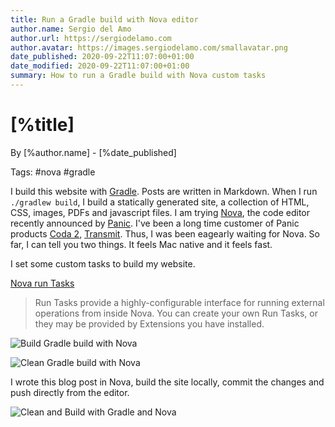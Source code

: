```yaml
---
title: Run a Gradle build with Nova editor
author.name: Sergio del Amo
author.url: https://sergiodelamo.com
author.avatar: https://images.sergiodelamo.com/smallavatar.png 
date_published: 2020-09-22T11:07:00+01:00
date_modified: 2020-09-22T11:07:00+01:00
summary: How to run a Gradle build with Nova custom tasks
---
```


# [%title]

By [%author.name] - [%date_published]

Tags: #nova #gradle

I build this website with [Gradle](https://gradle.org). Posts are written in Markdown. When I run `./gradlew build`, I build a statically generated site, a collection of HTML, CSS, images, PDFs and javascript files.  I am trying [Nova](https://nova.app), the code editor recently announced by [Panic](https://panic.com). I've been a long time customer of Panic products [Coda 2](https://panic.com/coda/), [Transmit](https://panic.com/transmit/). Thus, I was been eagearly waiting for Nova. So far, I can tell you two things. It feels Mac native and it feels fast. 

I set some custom tasks to build my website. 

[Nova run Tasks](https://library.panic.com/nova/run-tasks/)

> Run Tasks provide a highly-configurable interface for running external operations from inside Nova. You can create your own Run Tasks, or they may be provided by Extensions you have installed.

![Build Gradle build with Nova](https://images.sergiodelamo.com/nova-app-gradle-build.png)

![Clean Gradle build with Nova](https://images.sergiodelamo.com/blog/nova-app-gradle-clean.png)

I wrote this blog post in Nova, build the site locally, commit the changes and push directly from the editor. 

![Clean and Build with Gradle and Nova](https://images.sergiodelamo.com/blog/NovaGradle.gif)